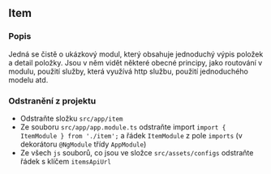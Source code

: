 ## Item

### Popis

Jedná se čistě o ukázkový modul, který obsahuje jednoduchý výpis položek a detail položky. Jsou v něm vidět některé obecné principy, jako routování v modulu, použití služby, která využívá http službu, použití jednoduchého modelu atd.

### Odstranění z projektu

- Odstraňte složku `src/app/item`
- Ze souboru `src/app/app.module.ts` odstraňte import `import { ItemModule } from './item';` a řádek `ItemModule` z pole `imports` (v dekorátoru `@NgModule` třídy `AppModule`)
- Ze všech `js` souborů, co jsou ve složce `src/assets/configs` odstraňte řádek s klíčem `itemsApiUrl`
